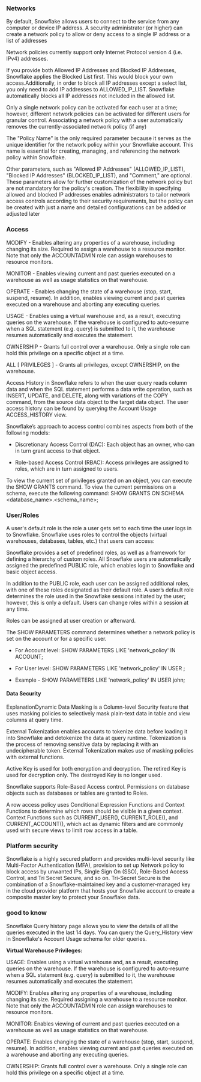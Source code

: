 ### Networks
By default, Snowflake allows users to connect to the service from any computer or 
device IP address. A security administrator (or higher) can create a network 
policy to allow or deny access to a single IP address or a list of addresses

Network policies currently support only Internet Protocol version 4 (i.e. IPv4) addresses.

If you provide both Allowed IP Addresses and Blocked IP Addresses, Snowflake 
applies the Blocked List first. This would block your own access.Additionally, 
in order to block all IP addresses except a select list, you only need to add 
IP addresses to ALLOWED_IP_LIST. Snowflake automatically blocks all IP 
addresses not included in the allowed list.

Only a single network policy can be activated for each user at a time; however, 
different network policies can be activated for different users for granular 
control. Associating a network policy with a user automatically removes the 
currently-associated network policy (if any)

The "Policy Name" is the only required parameter because it serves as the 
unique identifier for the network policy within your Snowflake account. This 
name is essential for creating, managing, and referencing the network policy 
within Snowflake. 

Other parameters, such as "Allowed IP Addresses" (ALLOWED_IP_LIST), "Blocked IP 
Addresses" (BLOCKED_IP_LIST), and "Comment," are optional. These parameters 
allow for further customization of the network policy but are not mandatory for 
the policy's creation. The flexibility in specifying allowed and blocked IP 
addresses enables administrators to tailor network access controls according to 
their security requirements, but the policy can be created with just a name and 
detailed configurations can be added or adjusted later

### Access
MODIFY - Enables altering any properties of a warehouse, including changing its 
size. Required to assign a warehouse to a resource monitor. Note that only the 
ACCOUNTADMIN role can assign warehouses to resource monitors. 

MONITOR - Enables viewing current and past queries executed on a warehouse as 
well as usage statistics on that warehouse. 

OPERATE - Enables changing the state of a warehouse (stop, start, suspend, 
resume). In addition, enables viewing current and past queries executed on a 
warehouse and aborting any executing queries. 

USAGE - Enables using a virtual warehouse and, as a result, executing queries 
on the warehouse. If the warehouse is configured to auto-resume when a SQL 
statement (e.g. query) is submitted to it, the warehouse resumes automatically 
and executes the statement. 

OWNERSHIP - Grants full control over a warehouse. Only a single role can hold 
this privilege on a specific object at a time. 

ALL [ PRIVILEGES ] - Grants all privileges, except OWNERSHIP, on the warehouse.

Access History in Snowflake refers to when the user query reads column data and 
when the SQL statement performs a data write operation, such as INSERT, UPDATE, 
and DELETE, along with variations of the COPY command, from the source data 
object to the target data object. The user access history can be found by 
querying the Account Usage ACCESS_HISTORY view.

Snowflake’s approach to access control combines aspects from both of the 
following models: 

- Discretionary Access Control (DAC): Each object has an owner, who can in turn 
grant access to that object. 

- Role-based Access Control (RBAC): Access privileges are assigned to roles, 
which are in turn assigned to users.

To view the current set of privileges granted on an object, you can execute the 
SHOW GRANTS command. To view the current permissions on a schema, execute the 
following command: SHOW GRANTS ON SCHEMA  <database_name>.<schema_name>;

### User/Roles
A user's default role is the role a user gets set to each time the user logs in 
to Snowflake. Snowflake uses roles to control the objects (virtual warehouses, 
databases, tables, etc.) that users can access: 

Snowflake provides a set of predefined roles, as well as a framework for 
defining a hierarchy of custom roles.      All Snowflake users are 
automatically assigned the predefined PUBLIC role, which enables login to 
Snowflake and basic object access. 

In addition to the PUBLIC role, each user can be assigned additional roles, 
with one of these roles designated as their default role. A user’s default role 
determines the role used in the Snowflake sessions initiated by the user; 
however, this is only a default. Users can change roles within a session at any 
time. 

Roles can be assigned at user creation or afterward.

The SHOW PARAMETERS command determines whether a network policy is set on the account or for a specific user.
- For Account level: SHOW PARAMETERS LIKE 'network_policy' IN ACCOUNT;

- For User level: SHOW PARAMETERS LIKE 'network_policy' IN USER <username>; 

- Example - SHOW PARAMETERS LIKE 'network_policy' IN USER john;


#### Data Security
ExplanationDynamic Data Masking is a Column-level Security feature that uses 
masking policies to selectively mask plain-text data in table and view columns 
at query time. 

External Tokenization enables accounts to tokenize data before loading it into 
Snowflake and detokenize the data at query runtime. Tokenization is the process 
of removing sensitive data by replacing it with an undecipherable token. 
External Tokenization makes use of masking policies with external functions.

Active Key is used for both encryption and decryption.  The retired Key is used 
for decryption only.  The destroyed Key is no longer used.

Snowflake supports Role-Based Access control. Permissions on database objects 
such as databases or tables are granted to Roles.

A row access policy uses Conditional Expression Functions and Context Functions 
to determine which rows should be visible in a given context. Context Functions 
such as CURRENT_USER(), CURRENT_ROLE(), and CURRENT_ACCOUNT(), which act as 
dynamic filters and are commonly used with secure views to limit row access in 
a table.

### Platform security
Snowflake is a highly secured platform and provides multi-level security like 
Multi-Factor Authentication (MFA), provision to set up Network policy to block 
access by unwanted IPs, Single Sign On (SSO), Role-Based Access Control, and 
Tri Secret Secure, and so on. Tri-Secret Secure is the combination of a 
Snowflake-maintained key and a customer-managed key in the cloud provider 
platform that hosts your Snowflake account to create a composite master key to 
protect your Snowflake data.

### good to know
Snowflake Query history page allows you to view the details of all the queries 
executed in the last 14 days. You can query the Query_History view in 
Snowflake's Account Usage schema for older queries.

**Virtual Warehouse Privileges:**

USAGE: Enables using a virtual warehouse and, as a result, executing queries on 
the warehouse. If the warehouse is configured to auto-resume when a SQL 
statement (e.g. query) is submitted to it, the warehouse resumes automatically 
and executes the statement. 

MODIFY:  Enables altering any properties of a warehouse, including changing its 
size.   Required assigning a warehouse to a resource monitor. Note that only 
the ACCOUNTADMIN role can assign warehouses to resource monitors. 

MONITOR: Enables viewing of current and past queries executed on a warehouse as 
well as usage statistics on that warehouse. 

OPERATE: Enables changing the state of a warehouse (stop, start, suspend, 
resume). In addition, enables viewing current and past queries executed on a 
warehouse and aborting any executing queries. 

OWNERSHIP: Grants full control over a warehouse. Only a single role can hold 
	this privilege on a specific object at a time.
